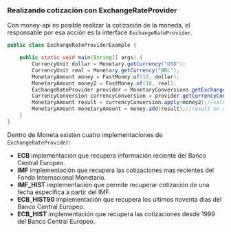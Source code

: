 ### Realizando cotización con ExchangeRateProvider

Con money-api es posible realizar la cotización de la moneda, el responsable por esa acción es la interface  ```ExchangeRateProvider```.

```java
public class ExchangeRateProviderExample {

    public static void main(String[] args) {
        CurrencyUnit dollar = Monetary.getCurrency("USD");
        CurrencyUnit real = Monetary.getCurrency("BRL");
        MonetaryAmount money = FastMoney.of(10, dollar);
        MonetaryAmount money2 = FastMoney.of(10, real);
        ExchangeRateProvider provider = MonetaryConversions.getExchangeRateProvider(ExchangeRateType.ECB);
        CurrencyConversion currencyConversion = provider.getCurrencyConversion(dollar);
        MonetaryAmount result = currencyConversion.apply(money2);//value on dollar
        MonetaryAmount monetaryAmount = money.add(result);//result on dollar
    }
}
```


Dentro de Moneta existen cuatro implementaciones de ```ExchangeRateProvider```:

* **ECB** implementación que recupera información reciente del Banco Central Europeo.
* **IMF** implementación que recupera las cotizaciones mas recientes del Fondo Internacional Monetario.
* **IMF_HIST** implementación que permite recuperar cotización de una fecha específica a partir del IMF.
* **ECB_HIST90** implementación que recupera los últimos noventa dias del Banco Central Europeo.
* **ECB_HIST** implementación que recupera las cotizaciones desde 1999 del Banco Central Europeo.

